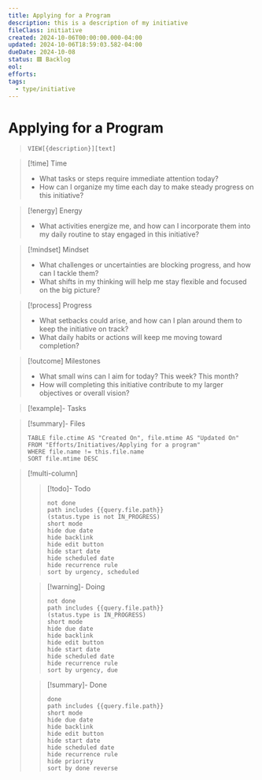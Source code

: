 ```yaml
---
title: Applying for a Program
description: this is a description of my initiative
fileClass: initiative
created: 2024-10-06T00:00:00.000-04:00
updated: 2024-10-06T18:59:03.582-04:00
dueDate: 2024-10-08
status: 🟥 Backlog
eol: 
efforts:
tags:
  - type/initiative
---
```


# Applying for a Program

> `VIEW[{description}][text]`

> [!time] Time
> - What tasks or steps require immediate attention today?
> - How can I organize my time each day to make steady progress on this initiative?

> [!energy] Energy
> - What activities energize me, and how can I incorporate them into my daily routine to stay engaged in this initiative?

> [!mindset] Mindset
> - What challenges or uncertainties are blocking progress, and how can I tackle them?
> - What shifts in my thinking will help me stay flexible and focused on the big picture?

> [!process] Progress
> - What setbacks could arise, and how can I plan around them to keep the initiative on track?
> - What daily habits or actions will keep me moving toward completion?

> [!outcome] Milestones
> - What small wins can I aim for today? This week? This month?
> - How will completing this initiative contribute to my larger objectives or overall vision?

> [!example]- Tasks

> [!summary]- Files
>
> ```dataview
> TABLE file.ctime AS "Created On", file.mtime AS "Updated On"
> FROM "Efforts/Initiatives/Applying for a program"
> WHERE file.name != this.file.name
> SORT file.mtime DESC
> ```


> [!multi-column]
>
> > [!todo]- Todo
> >
> > ```tasks
> > not done
> > path includes {{query.file.path}}
> > (status.type is not IN_PROGRESS)
> > short mode
> > hide due date
> > hide backlink
> > hide edit button
> > hide start date
> > hide scheduled date
> > hide recurrence rule
> > sort by urgency, scheduled
> > ```
>
> > [!warning]- Doing
> >
> > ```tasks
> > not done
> > path includes {{query.file.path}}
> > (status.type is IN_PROGRESS)
> > short mode
> > hide due date
> > hide backlink
> > hide edit button
> > hide start date
> > hide scheduled date
> > hide recurrence rule
> > sort by urgency, due
> > ```
>
> > [!summary]- Done
> >
> > ```tasks
> > done
> > path includes {{query.file.path}}
> > short mode
> > hide due date
> > hide backlink
> > hide edit button
> > hide start date
> > hide scheduled date
> > hide recurrence rule
> > hide priority
> > sort by done reverse
> > ```

